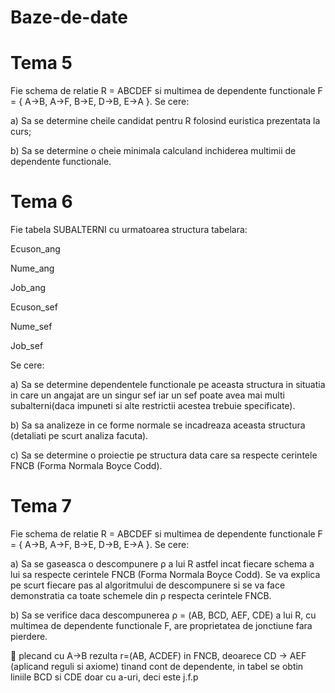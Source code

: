 # Baze-de-date

# Tema 5

Fie schema de relatie R = ABCDEF si multimea de dependente functionale
F = { A→B, A→F, B→E, D→B, E→A }.
Se cere:

a) Sa se determine cheile candidat pentru R folosind euristica prezentata la curs;

b) Sa se determine o cheie minimala calculand inchiderea multimii de dependente functionale.

# Tema 6

Fie tabela SUBALTERNI cu urmatoarea structura tabelara:

Ecuson_ang

Nume_ang

Job_ang

Ecuson_sef

Nume_sef

Job_sef

Se cere:

a) Sa se determine dependentele functionale pe aceasta structura in situatia in care un angajat are un singur sef iar un sef poate avea mai multi subalterni(daca impuneti si alte restrictii acestea trebuie specificate).

b) Sa sa analizeze in ce forme normale se incadreaza aceasta structura (detaliati pe scurt analiza facuta).

c) Sa se determine o proiectie pe structura data care sa respecte cerintele FNCB (Forma Normala Boyce Codd).

# Tema 7

Fie schema de relatie R = ABCDEF si multimea de dependente functionale
F = { A→B, A→F, B→E, D→B, E→A }.
Se cere:

a) Sa se gaseasca o descompunere  ρ a lui R astfel incat fiecare schema a lui sa respecte cerintele FNCB (Forma Normala Boyce Codd). Se va explica pe scurt fiecare pas al algoritmului de descompunere si se va face demonstratia ca toate schemele din  ρ respecta cerintele FNCB.

b) Sa se verifice daca descompunerea  ρ = (AB, BCD, AEF, CDE) a lui R, cu multimea de dependente functionale F, are proprietatea de jonctiune fara pierdere.

:cherry_blossom:
plecand cu A→B  rezulta r=(AB, ACDEF) in FNCB, deoarece CD -> AEF (aplicand reguli si axiome) tinand cont de dependente, in tabel se  obtin  liniile BCD si CDE doar cu a-uri,  deci este j.f.p
